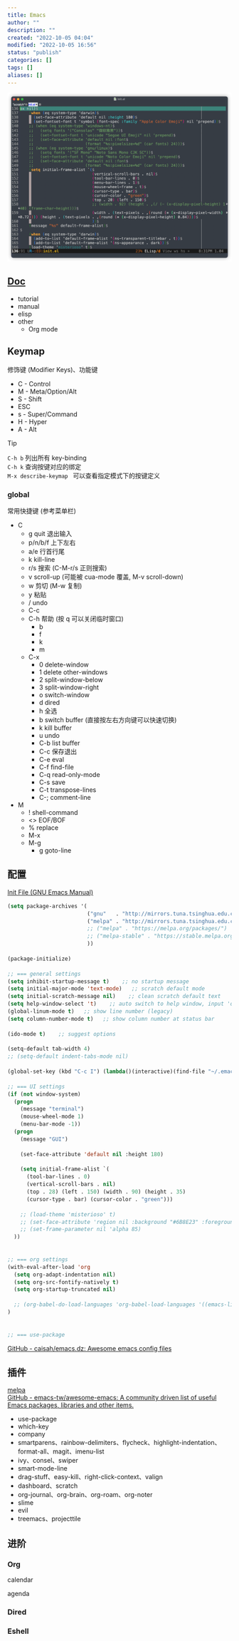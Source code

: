 ```yaml
---
title: Emacs
author: ""
description: ""
created: "2022-10-05 04:04"
modified: "2022-10-05 16:56"
status: "publish"
categories: []
tags: []
aliases: []
---
```


![](../../misc/attachments/Emacs-20221005.png)

## [Doc](https://www.gnu.org/software/emacs/documentation.html)

- tutorial
- manual
- elisp
- other
    - Org mode

## Keymap

修饰键 (Modifier Keys)、功能键
- C - Control
- M - Meta/Option/Alt
- S - Shift
- ESC
- s - Super/Command
- H - Hyper
- A - Alt

>[!tip] 
>`C-h b` 列出所有 key-binding  
>`C-h k` 查询按键对应的绑定  
>`M-x describe-keymap ` 可以查看指定模式下的按键定义

### global
常用快捷键 (参考菜单栏)
- C
    - g  quit 退出输入
    - p/n/b/f 上下左右
    - a/e 行首行尾
    - k kill-line
    - r/s 搜索 (C-M-r/s 正则搜索)
    - v scroll-up (可能被 cua-mode 覆盖, M-v scroll-down)
    - w 剪切 (M-w 复制)
    - y 粘贴
    - / undo
    - C-c
    - C-h 帮助 (按 q 可以关闭临时窗口)
        - b
        - f
        - k
        - m
    - C-x
        - 0 delete-window
        - 1 delete other-windows
        - 2 split-window-below
        - 3 split-window-right
        - o switch-window
        - d dired
        - h 全选
        - b switch buffer (直接按左右方向键可以快速切换)
        - k kill buffer
        - u undo
        - C-b list buffer
        - C-c 保存退出
        - C-e eval
        - C-f find-file
        - C-q read-only-mode
        - C-s save
        - C-t transpose-lines
        - C-; comment-line
- M
    - ! shell-command
    - <> EOF/BOF
    - % replace
    - M-x
    - M-g
        - g goto-line

## 配置
[Init File (GNU Emacs Manual)](https://www.gnu.org/software/emacs/manual/html_node/emacs/Init-File.html)

```lisp
(setq package-archives '(
                         ("gnu"   . "http://mirrors.tuna.tsinghua.edu.cn/elpa/gnu/")
                         ("melpa" . "http://mirrors.tuna.tsinghua.edu.cn/elpa/melpa/")
                         ;; ("melpa" . "https://melpa.org/packages/")
                         ;; ("melpa-stable" . "https://stable.melpa.org/packages/")
                         ))

(package-initialize)

;; === general settings
(setq inhibit-startup-message t)    ;; no startup message
(setq initial-major-mode 'text-mode)   ;; scratch default mode
(setq initial-scratch-message nil)    ;; clean scratch default text
(setq help-window-select 't)    ;; auto switch to help window, input 'q' for quit
(global-linum-mode t)   ;; show line number (legacy)
(setq column-number-mode t)   ;; show column number at status bar

(ido-mode t)    ;; suggest options

(setq-default tab-width 4)
;; (setq-default indent-tabs-mode nil)

(global-set-key (kbd "C-c I") (lambda()(interactive)(find-file "~/.emacs.d/init.el")))

;; === UI settings
(if (not window-system)
  (progn 
    (message "terminal")
    (mouse-wheel-mode 1)
    (menu-bar-mode -1))
  (progn 
    (message "GUI")
    
    (set-face-attribute 'default nil :height 180)

    (setq initial-frame-alist `(
      (tool-bar-lines . 0)
      (vertical-scroll-bars . nil)
      (top . 28) (left . 150) (width . 90) (height . 35)
      (cursor-type . bar) (cursor-color . "green")))
    
    ;; (load-theme 'misterioso' t)
    ;; (set-face-attribute 'region nil :background "#6B8E23" :foreground "white")
    ;; (set-frame-parameter nil 'alpha 85)
  ))


;; === org settings
(with-eval-after-load 'org
  (setq org-adapt-indentation nil)
  (setq org-src-fontify-natively t)
  (setq org-startup-truncated nil)
  
  ;; (org-babel-do-load-languages 'org-babel-load-languages '((emacs-lisp . t) (shell . t) (python . t)))
)


;; === use-package

```

[GitHub - caisah/emacs.dz: Awesome emacs config files](https://github.com/caisah/emacs.dz)

## 插件
[melpa](https://melpa.org)  
[GitHub - emacs-tw/awesome-emacs: A community driven list of useful Emacs packages, libraries and other items.](https://github.com/emacs-tw/awesome-emacs)  

- use-package
- which-key
- company
- smartparens、rainbow-delimiters、flycheck、highlight-indentation、format-all、magit、imenu-list
- ivy、consel、swiper
- smart-mode-line
- drag-stuff、easy-kill、right-click-context、valign
- dashboard、scratch
- org-journal、org-brain、org-roam、org-noter
- slime
- evil
- treemacs、projecttile

## 进阶

### Org

calendar

agenda

### Dired

### Eshell